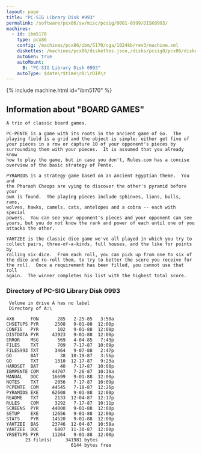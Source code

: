```yaml
---
layout: page
title: "PC-SIG Library Disk #993"
permalink: /software/pcx86/sw/misc/pcsig/0001-0999/DISK0993/
machines:
  - id: ibm5170
    type: pcx86
    config: /machines/pcx86/ibm/5170/cga/1024kb/rev3/machine.xml
    diskettes: /machines/pcx86/diskettes.json,/disks/pcsig0/pcx86/diskettes.json
    autoGen: true
    autoMount:
      B: "PC-SIG Library Disk 0993"
    autoType: $date\r$time\rB:\rDIR\r
---
```


{% include machine.html id="ibm5170" %}

## Information about "BOARD GAMES"

    A trio of classic board games.
    
    PC-PENTE is a game with its roots in the ancient game of Go.  The
    playing field is a grid and the object is simple: either get five of
    your pieces in a row or capture 10 of your opponent's pieces by
    surrounding them with your pieces.  It is assumed that you already know
    how to play the game, but in case you don't, Rules.com has a concise
    overview of the basic strategy of Pente.
    
    PYRAMIDS is a strategy game based on an ancient Egyptian theme.  You and
    the Pharaoh Cheops are vying to discover the other's pyramid before your
    own is found.  The playing pieces include sphinxes, lions, bulls, rams,
    wolves, hawks, camels, cats, antelopes and a cobra -- each with special
    powers.  You can see your opponent's pieces and your opponent can see
    yours, but you do not know the rank and power of each until one of you
    attacks the other.
    
    YAHTZEE is the classic dice game we've all played in which you try to
    collect pairs, three-of-a-kinds, full houses, and the like for points by
    rolling six dice.  From each roll, you can pick up from one to six of
    the dice and re-roll them, to try to better the score you receive for
    the roll.  Once a requirement has been filled, you cannot use that roll
    again.  The winner completes his list with the highest total score.

### Directory of PC-SIG Library Disk 0993

     Volume in drive A has no label
     Directory of A:\

    4X6      FON       285   2-25-85   3:50a
    CHSETUPS PYR      2508   9-01-88  12:00p
    CONFIG   PYR       102   9-01-88  12:00p
    DISTDATA PYR     43923   9-01-88  12:00p
    ERROR    MSG       569   4-04-85   7:43p
    FILES    TXT       709   7-17-87  10:09p
    FILES993 TXT      3464   9-07-88   2:47p
    GO       BAT        38  10-19-87   3:56p
    GO       TXT      1310  12-17-87   9:23a
    HARDSET  BAT        40   7-17-87  10:08p
    IBMPENTE COM     44707   7-26-87  10:38a
    MANUAL   DOC     16699   9-01-88  12:00p
    NOTES    TXT      2056   7-17-87  10:09p
    PCPENTE  COM     44545   7-18-87  12:26p
    PYRAMIDS EXE     62608   9-01-88  12:00p
    README   TXT      2133  12-04-87  12:17p
    RULES    COM      3292   7-17-87  10:11p
    SCREENS  PYR     44000   9-01-88  12:00p
    SETUP    EXE     12656   9-01-88  12:00p
    STATS    PYR     14520   9-01-88  12:00p
    YAHTZEE  BAS     23746  12-04-87  10:58a
    YAHTZEE  DOC      6807  11-30-87  12:00p
    YRSETUPS PYR     11264   9-01-88  12:00p
           23 file(s)     341981 bytes
                            6144 bytes free
